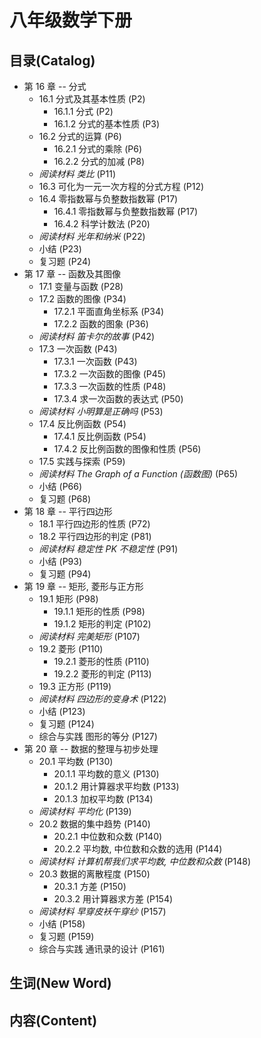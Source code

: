 # 八年级数学下册

## 目录(Catalog)
- 第 16 章 -- 分式
    + 16.1 分式及其基本性质 (P2)
        - 16.1.1 分式 (P2)
        - 16.1.2 分式的基本性质 (P3)
    + 16.2 分式的运算 (P6)
        - 16.2.1 分式的乘除 (P6)
        - 16.2.2 分式的加减 (P8)
    + *阅读材料 类比* (P11)
    + 16.3 可化为一元一次方程的分式方程 (P12)
    + 16.4 零指数幂与负整数指数幂 (P17)
        - 16.4.1 零指数幂与负整数指数幂 (P17)
        - 16.4.2 科学计数法 (P20)
    + *阅读材料 光年和纳米* (P22)
    + 小结 (P23)
    + 复习题 (P24)
- 第 17 章 -- 函数及其图像
    + 17.1 变量与函数 (P28)
    + 17.2 函数的图像 (P34)
        - 17.2.1 平面直角坐标系 (P34)
        - 17.2.2 函数的图象 (P36)
    + *阅读材料 笛卡尔的故事* (P42)
    + 17.3 一次函数 (P43)
        - 17.3.1 一次函数 (P43)
        - 17.3.2 一次函数的图像 (P45) 
        - 17.3.3 一次函数的性质 (P48)
        - 17.3.4 求一次函数的表达式 (P50)
    + *阅读材料 小明算是正确吗* (P53)
    + 17.4 反比例函数 (P54)
        - 17.4.1 反比例函数 (P54)
        - 17.4.2 反比例函数的图像和性质 (P56)
    + 17.5 实践与探索 (P59)
    + *阅读材料 The Graph of a Function (函数图)* (P65)
    + 小结 (P66)
    + 复习题 (P68)
- 第 18 章 -- 平行四边形
    + 18.1 平行四边形的性质 (P72)
    + 18.2 平行四边形的判定 (P81)
    + *阅读材料 稳定性 PK 不稳定性* (P91)
    + 小结 (P93)
    + 复习题 (P94)
- 第 19 章 -- 矩形, 菱形与正方形
    + 19.1 矩形 (P98)
        - 19.1.1 矩形的性质 (P98)
        - 19.1.2 矩形的判定 (P102)
    + *阅读材料 完美矩形* (P107)
    + 19.2 菱形 (P110)
        - 19.2.1 菱形的性质 (P110)
        - 19.2.2 菱形的判定 (P113)
    + 19.3 正方形 (P119)
    + *阅读材料 四边形的变身术* (P122)
    + 小结 (P123)
    + 复习题 (P124)
    + 综合与实践 图形的等分 (P127)
- 第 20 章 -- 数据的整理与初步处理
    + 20.1 平均数 (P130)
        - 20.1.1 平均数的意义 (P130) 
        - 20.1.2 用计算器求平均数 (P133)
        - 20.1.3 加权平均数 (P134)
    + *阅读材料 平均化* (P139)
    + 20.2 数据的集中趋势 (P140)
        - 20.2.1 中位数和众数 (P140) 
        - 20.2.2 平均数, 中位数和众数的选用 (P144)
    + *阅读材料 计算机帮我们求平均数, 中位数和众数* (P148)
    + 20.3 数据的离散程度 (P150)
        - 20.3.1 方差 (P150)
        - 20.3.2 用计算器求方差 (P154)
    + *阅读材料 早穿皮袄午穿纱* (P157)
    + 小结 (P158)
    + 复习题 (P159)
    + 综合与实践 通讯录的设计 (P161)


## 生词(New Word)




## 内容(Content)

